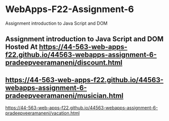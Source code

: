 # WebApps-F22-Assignment-6
Assignment introduction to Java Script and DOM

Assignment introduction to Java Script and DOM
Hosted At <https://44-563-web-apps-f22.github.io/44563-webapps-assignment-6-pradeepveeramaneni/discount.html>
---
<https://44-563-web-apps-f22.github.io/44563-webapps-assignment-6-pradeepveeramaneni/musician.html>
---
<https://44-563-web-apps-f22.github.io/44563-webapps-assignment-6-pradeepveeramaneni/vacation.html>